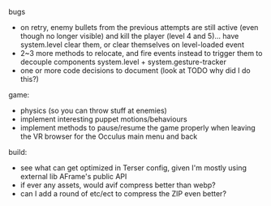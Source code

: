 bugs
- on retry, enemy bullets from the previous attempts are still active (even though no longer visible)
  and kill the player (level 4 and 5)... have system.level clear them, or clear themselves on level-loaded event
- 2~3 more methods to relocate, and fire events instead to trigger them to decouple components
  system.level + system.gesture-tracker
- one or more code decisions to document (look at TODO why did I do this?)

game:
- physics (so you can throw stuff at enemies)
- implement interesting puppet motions/behaviours
- implement methods to pause/resume the game properly when leaving the VR browser for the Occulus main menu and back

build:
- see what can get optimized in Terser config, given I'm mostly using external lib AFrame's public API
- if ever any assets, would avif compress better than webp?
- can I add a round of etc/ect to compress the ZIP even better?